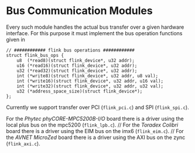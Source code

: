 # Bus Communication Modules
Every such module handles the actual bus transfer over a given hardware interface. For this purpose it must implement the bus operation functions given in 


    // ############ flink bus operations ############
    struct flink_bus_ops {
        u8  (*read8)(struct flink_device*, u32 addr);
        u16 (*read16)(struct flink_device*, u32 addr);
        u32 (*read32)(struct flink_device*, u32 addr);
        int (*write8)(struct flink_device*, u32 addr, u8 val);
        int (*write16)(struct flink_device*, u32 addr, u16 val);
        int (*write32)(struct flink_device*, u32 addr, u32 val);
        u32 (*address_space_size)(struct flink_device*);
    };

Currently we support transfer over PCI (`flink_pci.c`) and SPI (`flink_spi.c`).

For the *Phytec phyCORE-MPC5200B-I/O* board there is a driver using the local plus bus on the mpc5200 (`flink_lpb.c`). //
For the *Toradex Colibri* board there is a driver using the EIM bus on the imx6 (`flink_eim.c`). //
For the *AVNET MicroZed* board there is a driver using the AXI bus on the zync (`flink_axi.c`).
